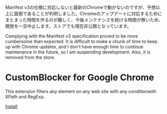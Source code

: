Manifest v3の仕様に対応しないと最新のChromeで動かないのですが、予想以上に面倒であることが判明しました。Chromeのアップデートに対応するためにまとまった時間を作るのが難しく、今後メンテナンスを続ける時間が無いため、開発を一旦中止します。ストアでも現在非公開となっています。

Complying with the Manifest v3 specification proved to be more cumbersome than expected. It is difficult to make a chunk of time to keep up with Chrome updates, and I don't have enough time to continue maintenance in the future, so I am suspending development. Also, it is removed from the store.

# CustomBlocker for Google Chrome

This extension filters any element on any web site with any conditionwith XPath and RegExp.

[Install](https://chrome.google.com/webstore/detail/elnfhbjabfcepfnaeoehffgmifcfjlha?hl=EN)
